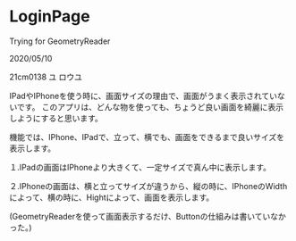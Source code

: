 # LoginPage
Trying for GeometryReader

2020/05/10

21cm0138 ユ ロウユ

IPadやIPhoneを使う時に、画面サイズの理由で、画面がうまく表示されていないです。
このアプリは、どんな物を使っても、ちょうど良い画面を綺麗に表示しようにすると思います。

機能では、IPhone、IPadで、立って、横でも、画面をできるまで良いサイズを表示します。

１.IPadの画面はIPhoneより大きくて、一定サイズで真ん中に表示します。

２.IPhoneの画面は、横と立ってサイズが違うから、縦の時に、IPhoneのWidthによって、横の時に、Hightによって、画面を表示します。

(GeometryReaderを使って画面表示するだけ、Buttonの仕組みは書いていなかった。)
